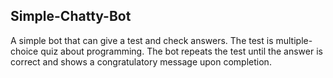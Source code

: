 ## Simple-Chatty-Bot

A simple bot that can give a test and check answers. The test is multiple-choice quiz about programming. 
The bot repeats the test until the answer is correct and shows a congratulatory message upon completion.
